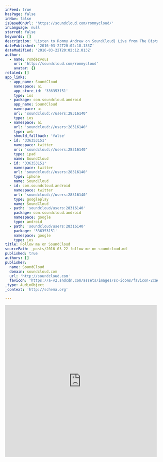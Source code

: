 ```yaml
---
inFeed: true
hasPage: false
inNav: false
isBasedOnUrl: 'https://soundcloud.com/rommycloud/'
inLanguage: null
starred: false
keywords: []
description: 'Listen to Rommy Andrew on SoundCloud| Live from The District'
datePublished: '2016-03-22T20:02:18.133Z'
dateModified: '2016-03-22T20:02:12.013Z'
author:
  - name: romdezvous
    url: 'http://soundcloud.com/rommycloud'
    avatar: {}
related: []
app_links:
  - app_name: SoundCloud
    namespace: ai
    app_store_id: '336353151'
    type: ios
  - package: com.soundcloud.android
    app_name: SoundCloud
    namespace: ai
    url: 'soundcloud://users:28316140'
    type: ios
  - namespace: ai
    url: 'soundcloud://users:28316140'
    type: web
    should_fallback: 'false'
  - id: '336353151'
    namespace: twitter
    url: 'soundcloud://users:28316140'
    type: ipad
    name: SoundCloud
  - id: '336353151'
    namespace: twitter
    url: 'soundcloud://users:28316140'
    type: iphone
    name: SoundCloud
  - id: com.soundcloud.android
    namespace: twitter
    url: 'soundcloud://users:28316140'
    type: googleplay
    name: SoundCloud
  - path: 'soundcloud/users:28316140'
    package: com.soundcloud.android
    namespace: google
    type: android
  - path: 'soundcloud/users:28316140'
    package: '336353151'
    namespace: google
    type: ios
title: Follow me on SoundCloud
sourcePath: _posts/2016-03-22-follow-me-on-soundcloud.md
published: true
authors: []
publisher:
  name: SoundCloud
  domain: soundcloud.com
  url: 'http://soundcloud.com'
  favicon: 'https://a-v2.sndcdn.com/assets/images/sc-icons/favicon-2cadd14b.ico'
_type: AudioObject
_context: 'http://schema.org'

---
```

<iframe src="https://cdn.embedly.com/widgets/media.html?src=https%3A%2F%2Fw.soundcloud.com%2Fplayer%2F%3Fvisual%3Dtrue%26url%3Dhttp%253A%252F%252Fapi.soundcloud.com%252Fusers%252F28316140%26show_artwork%3Dtrue&amp;url=https%3A%2F%2Fsoundcloud.com%2Frommycloud&amp;image=http%3A%2F%2Fi1.sndcdn.com%2Favatars-000026567711-fc7rht-t500x500.jpg&amp;key=b7d04c9b404c499eba89ee7072e1c4f7&amp;type=text%2Fhtml&amp;schema=soundcloud" width="500" height="500" scrolling="no" frameborder="0" allowfullscreen="allowfullscreen" style=""></iframe>